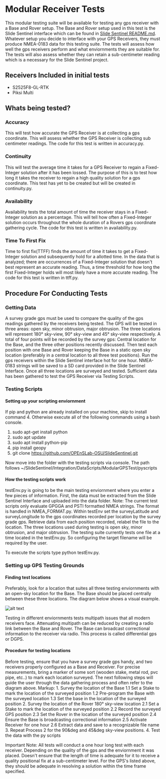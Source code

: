 # Modular Receiver Tests
This modular testing suite will be available for testing any gps receiver with a Base and Rover setup. The Base and Rover setup used in this test is the Slide Sentinel interface which can be found in [Slide Sentinel README.md](https://github.com/OPEnSLab-OSU/SlideSentinel/blob/TheRealReadingGPSData/README.md). Whatever setup you decide to interface with your GPS Receivers, they must produce NMEA-0183 data for this testing suite. The tests will assess how well the gps receivers perform and what enviornments they are suitable for. The tests will also assess whether they can retain a sub-centimeter reading which is a necessary for the Slide Sentinel project. 

## Receivers Included in initial tests	
* S2525F8-GL-RTK
* Piksi Multi 

## Whats being tested?
### Accuracy
This will test how accurate the GPS Receiver is at collecting a gps coordinate. This will assess whether the GPS Receiver is collecting sub centimeter readings. The code for this test is written in accuracy.py.
### Continuity
This will test the average time it takes for a GPS Receiver to regain a Fixed-Integer solution after it has been lossed. The purpose of this is to test how long it takes the receiver to regain a high quality solution for a gps coordinate. This test has yet to be created but will be created in continuity.py.
### Availability
Availability tests the total amount of time the receiver stays in a Fixed-Integer solution as a percentage. This will tell how often a Fixed-Integer solution occurs throughout the whole duration of a Rovers gps coordinate gathering cycle. The code for this test is written in availability.py.
### Time To First Fix 
Time to first fix(TTFF) finds the amount of time it takes to get a Fixed-Integer solution and subsequently hold for a allotted time. In the data that is analyzed; there are occurrences of a Fixed-Integer solution that doesn't best represent an accurate reading. Thus, a time threshold for how long the first Fixed-Integer holds will most likely have a more accurate reading. The code for this test is written in ttff.py. 
## Procedure For Conducting Tests
### Getting Data
A survey grade gps must be used to compare the quality of the gps readings gathered by the receivers being tested. The GPS will be tested in three areas: open sky, minor obtrusion, major obtrusion. The three locations will represent 180&deg; sky-view, 90&deg; sky-view and 45&deg; sky-view respectively. A total of four points will be recorded by the survey gps: Central location for the Base, and the three other positions recently discussed. Then test each position with one Base and Rover keeping the Base in a static open sky location (preferably in a central location to all three test positions). Run the gps receivers within the Slide Sentinel interface hot for one hour. NMEA-0183 strings will be saved to a SD card provided in the Slide Sentinel Interface. Once all three locations are surveyed and tested. Sufficient data has been gathered to test the GPS Receiver via Testing Scripts.
### Testing Scripts
#### Setting up your scripting enviornment
If pip and python are already installed on your machine, skip to install command 4. Otherwise execute all of the following commands using a bash console. 
1. sudo apt-get install python
1. sudo apt update
1. sudo apt install python-pip
1. pip install geopy
1. git clone https://github.com/OPEnSLab-OSU/SlideSentinel.git </br>

Now move into the folder with the testing scripts via console. The path follows ~/SlideSentinel/Integration/DataScripts/ModularGPSTest/pyscripts 
#### How the testing scripts work
testEnv.py is going to be the main testing enviornment where you enter a few pieces of information. First, the data must be extracted from the Slide Sentinel Interface and uploaded into the data folder. Note: The current test scripts only evaluate GPGGA and PSTI formatted NMEA strings. The format is handled in NMEA_FORMAT.py. Within testEnv set the surveyLatitude and surveyLongitude to the gps coordinates recorded per location by the survey grade gps. Retrieve data from each position recorded, relabel the file to the location. The three locations used during testing is open sky, minor obtrusion, and major obtrusion. The testing suite currently tests one file at a time located in the testEnv.py. So configuring the target filename will be required by the user. 

To execute the scripts type python testEnv.py. 
### Setting up GPS Testing Grounds
#### Finding test locations
Preferably, look for a location that suites all three testing enviornments with an open-sky location for the Base. The Base should be placed centrally between these three locations. The diagram below shows a visual example.  

![alt text](https://github.com/OPEnSLab-OSU/SlideSentinel/blob/TheRealReadingGPSData/Documentation/images/fieldDiagram.PNG)

Testing in different enviornments tests multipath issues that all modern receivers face. Attenuating multipath can be reduced by creating a radio link between the Base and Rover. The Base can broadcast correctional information to the receiver via radio. This process is called differential gps or DGPS. 
#### Procedure for testing locations 
Before testing, ensure that you have a survey grade gps handy, and two receivers properly configured as a Base and Receiver. For precise measurements, bring a marker of some sort (wooden stake, metal rod, pvc pipe, etc..) to mark each location surveyed. The next following steps will guide the user through the data gathering process and often refer to the diagram above. 
Markup: 1. Survey the location of the Base
          1.1 Set a Stake to mark the location of the surveyed position
          1.2 Pre-program the Base with the surveyed location
          1.3 Set the base in the location of the surveyed position 
        2. Survey the location of the Rover 180&deg; sky-view location
          2.1 Set a Stake to mark the location of the surveyed position
          2.2 Record the surveyed GPS position
          2.3 Set the Rover in the location of the surveyed position
          2.4 Ensure the Base is broadcasting correctional information
          2.5 Activate Receiver for one hour 
          2.6 Extract data and save to a recognizable file name
        3. Repeat Process 2 for the 90&deg and 45&deg sky-view positions.
        4. Test the data with the py scripts

Important Note: All tests will conduct a one hour long test with each receiver. Depending on the quality of the gps and the enviornment it was placed. Doesn't ensure that the length of time is adequate for it to receive a quality positional fix at a sub-centimeter level. For the GPS's listed above, they should be adequate in resolving a solution within the time frame specified.

